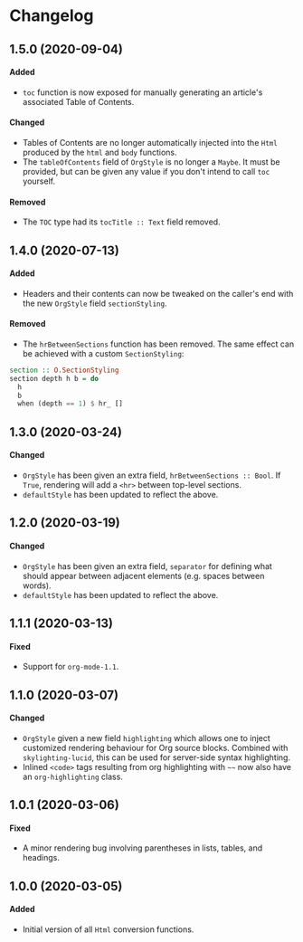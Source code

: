 # Changelog

## 1.5.0 (2020-09-04)

#### Added

- `toc` function is now exposed for manually generating an article's associated
  Table of Contents.

#### Changed

- Tables of Contents are no longer automatically injected into the `Html`
  produced by the `html` and `body` functions.
- The `tableOfContents` field of `OrgStyle` is no longer a `Maybe`. It must be
  provided, but can be given any value if you don't intend to call `toc`
  yourself.

#### Removed

- The `TOC` type had its `tocTitle :: Text` field removed.

## 1.4.0 (2020-07-13)

#### Added

- Headers and their contents can now be tweaked on the caller's end with the new
  `OrgStyle` field `sectionStyling`.

#### Removed

- The `hrBetweenSections` function has been removed. The same effect can be
  achieved with a custom `SectionStyling`:

```haskell
section :: O.SectionStyling
section depth h b = do
  h
  b
  when (depth == 1) $ hr_ []
```

## 1.3.0 (2020-03-24)

#### Changed

- `OrgStyle` has been given an extra field, `hrBetweenSections :: Bool`. If
  `True`, rendering will add a `<hr>` between top-level sections.
- `defaultStyle` has been updated to reflect the above.

## 1.2.0 (2020-03-19)

#### Changed

- `OrgStyle` has been given an extra field, `separator` for defining what should
  appear between adjacent elements (e.g. spaces between words).
- `defaultStyle` has been updated to reflect the above.

## 1.1.1 (2020-03-13)

#### Fixed

- Support for `org-mode-1.1`.

## 1.1.0 (2020-03-07)

#### Changed

- `OrgStyle` given a new field `highlighting` which allows one to inject
  customized rendering behaviour for Org source blocks. Combined with
  `skylighting-lucid`, this can be used for server-side syntax highlighting.
- Inlined `<code>` tags resulting from org highlighting with `~~` now also have
  an `org-highlighting` class.

## 1.0.1 (2020-03-06)

#### Fixed

- A minor rendering bug involving parentheses in lists, tables, and headings.

## 1.0.0 (2020-03-05)

#### Added

- Initial version of all `Html` conversion functions.
